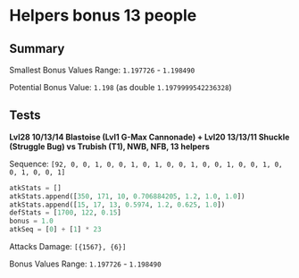 # Helpers bonus 13 people

## Summary

Smallest Bonus Values Range: `1.197726` - `1.198490`

Potential Bonus Value: `1.198` (as double `1.1979999542236328`)

## Tests

**Lvl28 10/13/14 Blastoise (Lvl1 G-Max Cannonade) + Lvl20 13/13/11 Shuckle (Struggle Bug) vs Trubish (T1), NWB, NFB, 13 helpers**

Sequence: `[92, 0, 0, 1, 0, 0, 1, 0, 1, 0, 0, 1, 0, 0, 1, 0, 0, 1, 0, 0, 1, 0, 0, 1]`

```python
atkStats = []
atkStats.append([350, 171, 10, 0.706884205, 1.2, 1.0, 1.0])
atkStats.append([15, 17, 13, 0.5974, 1.2, 0.625, 1.0])
defStats = [1700, 122, 0.15]
bonus = 1.0
atkSeq = [0] + [1] * 23
```

Attacks Damage: `[{1567}, {6}]`

Bonus Values Range: `1.197726` - `1.198490`
